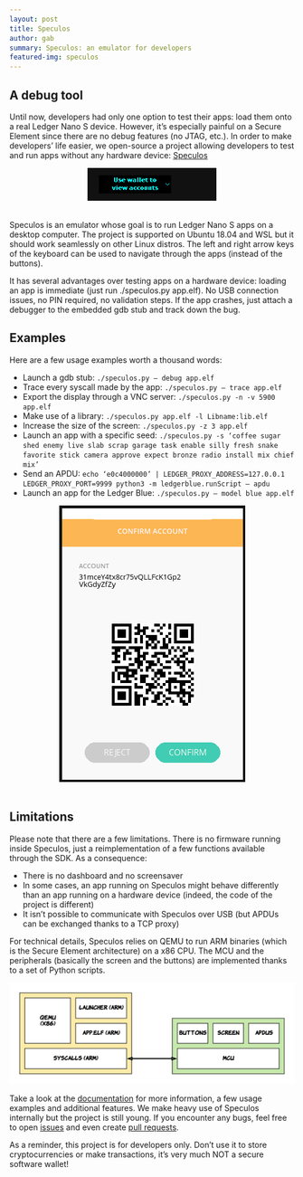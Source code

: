 ```yaml
---
layout: post
title: Speculos
author: gab
summary: Speculos: an emulator for developers
featured-img: speculos
---
```


## A debug tool

Until now, developers had only one option to test their apps: load them onto a real Ledger Nano S device. However, it’s especially painful on a Secure Element since there are no debug features (no JTAG, etc.). In order to make developers’ life easier, we open-source a project allowing developers to test and run apps without any hardware device: [Speculos](https://github.com/LedgerHQ/speculos/)


<center>
<img src="/assets/speculos/speculos_nano.png" >
</center>
<br/>

Speculos is an emulator whose goal is to run Ledger Nano S apps on a desktop computer. The project is supported on Ubuntu 18.04 and WSL but it should work seamlessly on other Linux distros. The left and right arrow keys of the keyboard can be used to navigate through the apps (instead of the buttons).

It has several advantages over testing apps on a hardware device: loading an app is immediate (just run ./speculos.py app.elf). No USB connection issues, no PIN required, no validation steps. If the app crashes, just attach a debugger to the embedded gdb stub and track down the bug.


## Examples

Here are a few usage examples worth a thousand words:

* Launch a gdb stub: `./speculos.py — debug app.elf`
* Trace every syscall made by the app: `./speculos.py — trace app.elf`
* Export the display through a VNC server: `./speculos.py -n -v 5900 app.elf`
* Make use of a library: `./speculos.py app.elf -l Libname:lib.elf`
* Increase the size of the screen: `./speculos.py -z 3 app.elf`
* Launch an app with a specific seed: `./speculos.py -s ‘coffee sugar shed enemy live slab scrap garage task enable silly fresh snake favorite stick camera approve expect bronze radio install mix chief mix’`
* Send an APDU: `echo ‘e0c4000000’ | LEDGER_PROXY_ADDRESS=127.0.0.1 LEDGER_PROXY_PORT=9999 python3 -m ledgerblue.runScript — apdu`
* Launch an app for the Ledger Blue: `./speculos.py — model blue app.elf`

<center>
<img src="/assets/speculos/speculos_blue.png" >
</center>
<br/>

## Limitations
 
Please note that there are a few limitations. There is no firmware running inside Speculos, just a reimplementation of a few functions available through the SDK. As a consequence:

* There is no dashboard and no screensaver
* In some cases, an app running on Speculos might behave differently than an app running on a hardware device (indeed, the code of the project is different)
* It isn’t possible to communicate with Speculos over USB (but APDUs can be exchanged thanks to a TCP proxy)

For technical details, Speculos relies on QEMU to run ARM binaries (which is the Secure Element architecture) on a x86 CPU. The MCU and the peripherals (basically the screen and the buttons) are implemented thanks to a set of Python scripts.

<center>
<img src="/assets/speculos/speculos_archi.png" >
</center>

Take a look at the [documentation](https://github.com/LedgerHQ/speculos/blob/master/doc/) for more information, a few usage examples and additional features. We make heavy use of Speculos internally but the project is still young. If you encounter any bugs, feel free to open [issues](https://github.com/LedgerHQ/speculos/issues) and even create [pull requests](https://github.com/LedgerHQ/speculos/pulls).

As a reminder, this project is for developers only. Don’t use it to store cryptocurrencies or make transactions, it’s very much NOT a secure software wallet!



